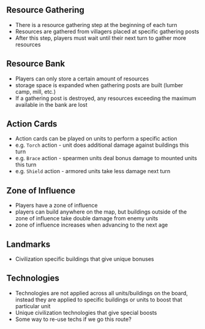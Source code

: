 ## Resource Gathering
- There is a resource gathering step at the beginning of each turn
- Resources are gathered from villagers placed at specific gathering posts
- After this step, players must wait until their next turn to gather more resources

## Resource Bank
- Players can only store a certain amount of resources
- storage space is expanded when gathering posts are built (lumber camp, mill, etc.)
- If a gathering post is destroyed, any resources exceeding the maximum available in the bank are lost

## Action Cards
- Action cards can be played on units to perform a specific action
- e.g. `Torch` action - unit does additional damage against buildings this turn
- e.g. `Brace` action - spearmen units deal bonus damage to mounted units this turn
- e.g. `Shield` action - armored units take less damage next turn
## Zone of Influence
- Players have a zone of influence
- players can build anywhere on the map, but buildings outside of the zone of influence take double damage from enemy units
- zone of influence increases when advancing to the next age

## Landmarks
- Civilization specific buildings that give unique bonuses

## Technologies
- Technologies are not applied across all units/buildings on the board, instead they are applied to specific buildings or units to boost that particular unit
- Unique civilization technologies that give special boosts
- Some way to re-use techs if we go this route?